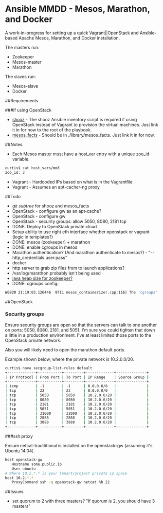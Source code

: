 # Ansible MMDD - Mesos, Marathon, and Docker

A work-in-progress for setting up a quick Vagrant||OpenStack and Ansible-based Apache Mesos, Marathon, and Docker installation.

The masters run:

* Zookeeper
* Mesos-master
* Marathon

The slaves run:

* Mesos-slave
* Docker

##Requirements

###If using OpenStack

* [shooz](https://github.com/curtisgithub/shooz) - The shooz Ansible inventory script is required if using OpenStack instead of Vagrant to provision the virtual machines. Just link it in for now to the root of the playbook.
* [mesos_facts](https://github.com/curtisgithub/ansible-mesos_facts-module) - Should be in ./library/mesos_facts. Just link it in for now.


##Notes

* Each Mesos master must have a host_var entry with a unique zoo_id variable.

```bash
curtis$ cat host_vars/mm3
zoo_id: 3
```

* Vagrant - Hardcoded IPs based on what is in the Vagrantfile
* Vagrant - Assumes an apt-cacher-ng proxy

##Todo

* *git subtree* for shooz and mesos_facts
* OpenStack - configure gw as an apt-cache?
* OpenStack - configure gw
* OpenStack - security groups: allow 5050, 8080, 2181 tcp
* DONE: Deploy to OpenStack private cloud
* Setup ability to use right eth interface whether openstack or vagrant (logic in templates?)
* DONE: mesos (zookeeper) + marathon
* DONE: enable cgroups in mesos
* Marathon authentication? (And marathon authenticate to mesos?) - "--http_credentials user:pass"
* docker
* http server to grab zip files from to launch applications?
* /var/log/marathon probably isn't being used
* [java heap size for zookeeper?](http://zookeeper.apache.org/doc/r3.1.2/zookeeperAdmin.html)
* DONE: cgroups config:

```bash
W0820 21:19:03.126446  8711 mesos_containerizer.cpp:116] The 'cgroups' isolation flag is deprecated, please update your flags to '--isolation=cgroups/cpu,cgroups/mem'.
```

##OpenStack

### Security groups

Ensure security groups are open so that the servers can talk to one another on ports: 5050, 8080, 2181, and 5051. I'm sure you could tighten that down a little in a production environment. I've at least limited those ports to the OpenStack private network.

Also you will likely need to open the marathon default ports.

Example shown below, where the private network is 10.2.0.0/20.

```bash
curtis$ nova secgroup-list-rules default
+-------------+-----------+---------+-------------+--------------+
| IP Protocol | From Port | To Port | IP Range    | Source Group |
+-------------+-----------+---------+-------------+--------------+
| icmp        | -1        | -1      | 0.0.0.0/0   |              |
| tcp         | 22        | 22      | 0.0.0.0/0   |              |
| tcp         | 5050      | 5050    | 10.2.0.0/20 |              |
| tcp         | 8080      | 8080    | 10.2.0.0/20 |              |
| tcp         | 2181      | 2181    | 10.2.0.0/20 |              |
| tcp         | 5051      | 5051    | 10.2.0.0/20 |              |
| tcp         | 31000     | 32000   | 10.2.0.0/20 |              |
| tcp         | 2888      | 2888    | 10.2.0.0/20 |              |
| tcp         | 3888      | 3888    | 10.2.0.0/20 |              |
+-------------+-----------+---------+-------------+--------------+
```

###ssh proxy

Ensure netcat-tradititional is installed on the openstack-gw (assuming it's Ubuntu 14.04).

```bash
host openstack-gw
   Hostname some.public.ip
   User ubuntu
# Where 10.2.*.* is your tenant/project private ip space
host 10.2.*.*
   ProxyCommand ssh -q openstack-gw netcat %h 22
```

##Issues

* set quorum to 2 with three masters? "If quorum is 2, you should have 3 masters"
